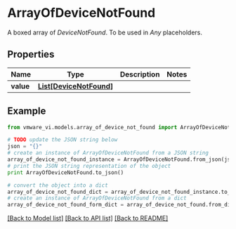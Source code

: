 # ArrayOfDeviceNotFound

A boxed array of *DeviceNotFound*. To be used in *Any* placeholders. 

## Properties
Name | Type | Description | Notes
------------ | ------------- | ------------- | -------------
**value** | [**List[DeviceNotFound]**](DeviceNotFound.md) |  | 

## Example

```python
from vmware_vi.models.array_of_device_not_found import ArrayOfDeviceNotFound

# TODO update the JSON string below
json = "{}"
# create an instance of ArrayOfDeviceNotFound from a JSON string
array_of_device_not_found_instance = ArrayOfDeviceNotFound.from_json(json)
# print the JSON string representation of the object
print ArrayOfDeviceNotFound.to_json()

# convert the object into a dict
array_of_device_not_found_dict = array_of_device_not_found_instance.to_dict()
# create an instance of ArrayOfDeviceNotFound from a dict
array_of_device_not_found_form_dict = array_of_device_not_found.from_dict(array_of_device_not_found_dict)
```
[[Back to Model list]](../README.md#documentation-for-models) [[Back to API list]](../README.md#documentation-for-api-endpoints) [[Back to README]](../README.md)



